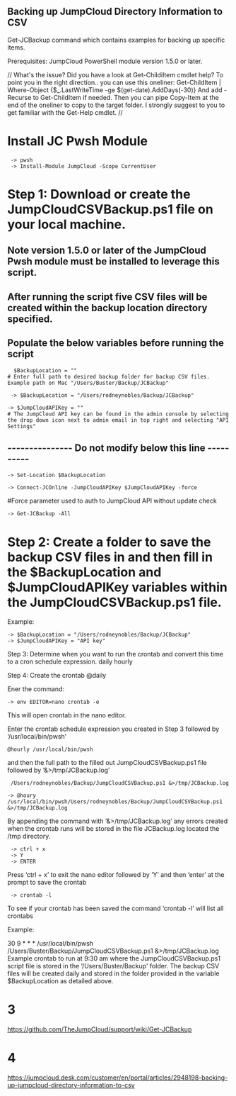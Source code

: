  



## Backing up JumpCloud Directory Information to CSV


Get-JCBackup command which contains examples for backing up specific items.


Prerequisites: JumpCloud PowerShell module version 1.5.0 or later.

//
    What's the issue? Did you have a look at Get-ChildiItem cmdlet help? 
To point you in the right direction.. you can use this oneliner:
Get-ChildItem | Where-Object {$_.LastWriteTime -ge $(get-date).AddDays(-30)}
And add -Recurse to Get-ChildItem if needed. Then you can pipe Copy-Item at the end of the oneliner to copy to the target folder. 
I strongly suggest to you to get familiar with the Get-Help cmdlet.
//

# Install JC Pwsh Module
     -> pwsh
     -> Install-Module JumpCloud -Scope CurrentUser

# Step 1: Download or create the JumpCloudCSVBackup.ps1 file on your local machine.
  
  ## Note version 1.5.0 or later of the JumpCloud Pwsh module must be installed to leverage this script.

  ## After running the script five CSV files will be created within the backup location directory specified.  

  ## Populate the below variables before running the script

      $BackupLocation = "" 
    # Enter full path to desired backup folder for backup CSV files. Example path on Mac "/Users/Buster/Backup/JCBackup"
      
     -> $BackupLocation = "/Users/rodneynobles/Backup/JCBackup"

    -> $JumpCloudAPIKey = "" 
    # The JumpCloud API key can be found in the admin console by selecting the drop down icon next to admin email in top right and selecting "API Settings"

   ## --------------- Do not modify below this line ----------

    -> Set-Location $BackupLocation

    -> Connect-JCOnline -JumpCloudAPIKey $JumpCloudAPIKey -force 
  #Force parameter used to auth to JumpCloud API without update check

    -> Get-JCBackup -All

# Step 2: Create a folder to save the backup CSV files in and then fill in the $BackupLocation and $JumpCloudAPIKey variables within the JumpCloudCSVBackup.ps1 file.

Example: 

    -> $BackupLocation = "/Users/rodneynobles/Backup/JCBackup"
    -> $JumpCloudAPIKey = "API key"
Step 3: Determine when you want to run the crontab and convert this time to a cron schedule expression.
  daily
  hourly

Step 4: Create the crontab
  @daily

Ener the command:

    -> env EDITOR=nano crontab -e 
This will open crontab in the nano editor.

Enter the crontab schedule expression you created in Step 3 followed by ‘/usr/local/bin/pwsh’ 
   
    @hourly /usr/local/bin/pwsh

and then the full path to the filled out JumpCloudCSVBackup.ps1 file followed by ‘&>/tmp/JCBackup.log’
    
     /Users/rodneynobles/Backup/JumpCloudCSVBackup.ps1 &>/tmp/JCBackup.log
    
    -> @houry /usr/local/bin/pwsh/Users/rodneynobles/Backup/JumpCloudCSVBackup.ps1 &>/tmp/JCBackup.log  
By appending the command with ‘&>/tmp/JCBackup.log’ any errors created when the crontab runs will be stored in the file JCBackup.log located the /tmp directory.

     -> ctrl + x
     -> Y
     -> ENTER
Press ‘ctrl + x’ to exit the nano editor followed by ‘Y’ and then ‘enter’ at the prompt to save the crontab

     -> crontab -l
To see if your crontab has been saved the command ‘crontab -l’ will list all crontabs

Example:

30 9 * * *  /usr/local/bin/pwsh /Users/Buster/Backup/JumpCloudCSVBackup.ps1 &>/tmp/JCBackup.log
Example crontab to run at 9:30 am where the JumpCloudCSVBackup.ps1 script file is stored in the ‘/Users/Buster/Backup' folder. The backup CSV files will be created daily and stored in the folder provided in the variable $BackupLocation as detailed above.

# 3
https://github.com/TheJumpCloud/support/wiki/Get-JCBackup

# 4
https://jumpcloud.desk.com/customer/en/portal/articles/2948198-backing-up-jumpcloud-directory-information-to-csv
